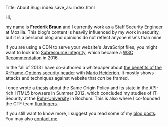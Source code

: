 Title: About
Slug: index
save_as: index.html

Hi,

my name is <strong class="noboldstrong">Frederik Braun</strong> and I currently work as a Staff Security Engineer at
Mozilla. This blog's content is heavily influenced by my work in security,
but it is a personal blog and opinions do not reflect anyone else's than mine.

If you are using a CDN to serve your website's JavaScript files, you might
want to look into [Subresource Integrity](https://developer.mozilla.org/en-US/docs/Web/Security/Subresource_Integrity),
which became a [W3C Recommendation](https://www.w3.org/TR/SRI/) in 2016.

In the fall of 2013 I have co-authored a whitepaper about [the
benefits of the X-Frame-Options security header](xfo-clickjacking.pdf) with [Mario
Heiderich](http://heideri.ch/). It mostly shows
attacks and techniques against website that _can_ be framed.

I once wrote a [thesis](/pages/publications.html "Origin Policy Enforcement in Modern Browsers")
about the Same Origin Policy and its state in the API-rich HTML5
browsers in Summer 2012, which concluded my studies of IT-Security at the
[Ruhr-University](https://www.rub.de/) in Bochum. This is also where I co-founded
the CTF team [fluxfingers](https://fluxfingers.net).

If you still want to know more, I suggest you read some of my [blog posts](archives.html).
You may also [contact me](contact.html).
